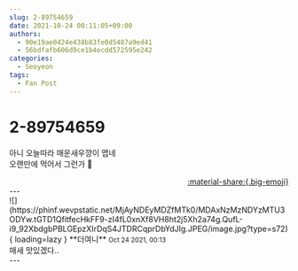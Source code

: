 ```yaml
---
slug: 2-89754659
date: 2021-10-24 00:11:05+09:00
authors:
  - 90e19ae0424e438b83fe0d5487a9ed41
  - 56bdfafb606d9ce1b4ecdd572595e242
categories:
  - Seoyeon
tags:
  - Fan Post
---
```


# 2-89754659

<div class="post-container" markdown="1">
<div class="content-container md-sidebar__scrollwrap" markdown="1">

아니 오늘따라 매운새우깡이 맵네<br>오랜만에 먹어서 그런가 🥵

</div>
</div>

<div style="text-align: right;" markdown="1">
<a href="https://weverse.io/fromis9/fanpost/2-89754659" style="text-align: right;">:material-share:{.big-emoji}</a>
</div>
---

<div class="comments-container md-sidebar__scrollwrap" markdown="1">
<div class="comment" markdown="1">
<div class='id-container' markdown="1">
![](https://phinf.wevpstatic.net/MjAyNDEyMDZfMTk0/MDAxNzMzNDYzMTU3ODYw.tGTD1QfitfecHkFF9-zI4fL0xnXf8VH8ht2j5Xh2a74g.QufL-i9_92XbdgbPBLGEpzXIrDqS4JTDRCqprDbYdJIg.JPEG/image.jpg?type=s72){ loading=lazy }
**<span class="artist">더여니</span>** <small>Oct 24 2021, 00:13</small><br>
</div>
<div class='comment-body' markdown="1">
매새 맛있겠다..
</div>
</div>
</div>
---
